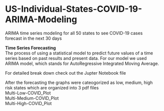 # US-Individual-States-COVID-19-ARIMA-Modeling <br>
ARIMA time series modeling for all 50 states to see COVID-19 cases forecast in the next 30 days <br>

<b> Time Series Forecasting </b> <br>
The process of using a statistical model to predict future values of a time series based on past results and present data. 
For our model we used ARIMA model, which stands for AutoRegressive Integrated Moving Average. <br>

For detailed break down check out the Jupter Notebook file <br>

After the forecasting the graphs were cateogorized as low, medium, high risk states which are organized into 3 pdf files<br>
Multi-Low-COVID_Plot <br>
Multi-Medium-COVID_Plot<br>
Multi-High-COVID_Plot<br>
